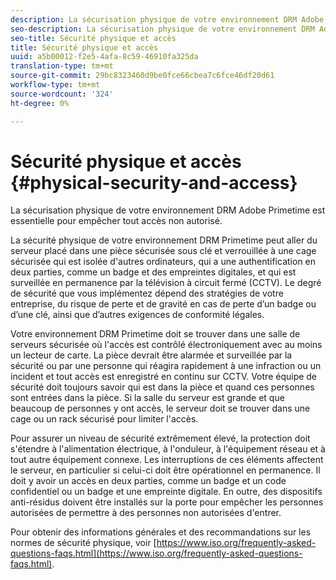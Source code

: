 ```yaml
---
description: La sécurisation physique de votre environnement DRM Adobe Primetime est essentielle pour empêcher tout accès non autorisé.
seo-description: La sécurisation physique de votre environnement DRM Adobe Primetime est essentielle pour empêcher tout accès non autorisé.
seo-title: Sécurité physique et accès
title: Sécurité physique et accès
uuid: a5b00012-f2e5-4afa-8c59-46910fa325da
translation-type: tm+mt
source-git-commit: 29bc8323460d9be0fce66cbea7c6fce46df20d61
workflow-type: tm+mt
source-wordcount: '324'
ht-degree: 0%

---
```



# Sécurité physique et accès {#physical-security-and-access}

La sécurisation physique de votre environnement DRM Adobe Primetime est essentielle pour empêcher tout accès non autorisé.

La sécurité physique de votre environnement DRM Primetime peut aller du serveur placé dans une pièce sécurisée sous clé et verrouillée à une cage sécurisée qui est isolée d&#39;autres ordinateurs, qui a une authentification en deux parties, comme un badge et des empreintes digitales, et qui est surveillée en permanence par la télévision à circuit fermé (CCTV). Le degré de sécurité que vous implémentez dépend des stratégies de votre entreprise, du risque de perte et de gravité en cas de perte d’un badge ou d’une clé, ainsi que d’autres exigences de conformité légales.

Votre environnement DRM Primetime doit se trouver dans une salle de serveurs sécurisée où l&#39;accès est contrôlé électroniquement avec au moins un lecteur de carte. La pièce devrait être alarmée et surveillée par la sécurité ou par une personne qui réagira rapidement à une infraction ou un incident et tout accès est enregistré en continu sur CCTV. Votre équipe de sécurité doit toujours savoir qui est dans la pièce et quand ces personnes sont entrées dans la pièce. Si la salle du serveur est grande et que beaucoup de personnes y ont accès, le serveur doit se trouver dans une cage ou un rack sécurisé pour limiter l&#39;accès.

Pour assurer un niveau de sécurité extrêmement élevé, la protection doit s&#39;étendre à l&#39;alimentation électrique, à l&#39;onduleur, à l&#39;équipement réseau et à tout autre équipement connexe. Les interruptions de ces éléments affectent le serveur, en particulier si celui-ci doit être opérationnel en permanence. Il doit y avoir un accès en deux parties, comme un badge et un code confidentiel ou un badge et une empreinte digitale. En outre, des dispositifs anti-résidus doivent être installés sur la porte pour empêcher les personnes autorisées de permettre à des personnes non autorisées d&#39;entrer.

Pour obtenir des informations générales et des recommandations sur les normes de sécurité physique, voir [https://www.iso.org/frequently-asked-questions-faqs.html](https://www.iso.org/frequently-asked-questions-faqs.html).
